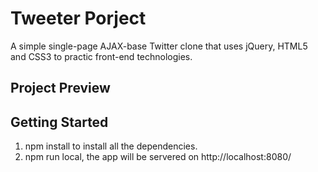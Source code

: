 # Tweeter Porject

A simple single-page AJAX-base Twitter clone that uses jQuery, HTML5 and CSS3 to practic front-end technologies.


## Project Preview


## Getting Started
1. npm install to install all the dependencies.
2. npm run local, the app will be servered on http://localhost:8080/